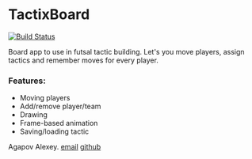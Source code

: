 # TactixBoard
[![Build Status](https://travis-ci.org/AgapovOne/Tactix-Board.svg?branch=master)](https://travis-ci.org/AgapovOne/Tactix-Board)

Board app to use in futsal tactic building. Let's you move players, assign tactics and remember moves for every player.

### Features:
+ Moving players
+ Add/remove player/team
+ Drawing
+ Frame-based animation
+ Saving/loading tactic

Agapov Alexey. 
[email](mailto://agapov.one@gmail.com) 
[github](https://github.com/AgapovOne)
